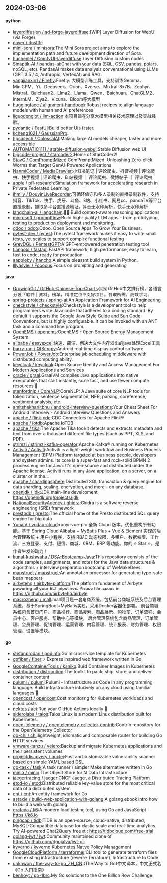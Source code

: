 ## 2024-03-06

#### python
* [layerdiffusion / sd-forge-layerdiffuse](https://github.com/layerdiffusion/sd-forge-layerdiffuse):[WIP] Layer Diffusion for WebUI (via Forge)
* [naver / dust3r](https://github.com/naver/dust3r):
* [mini-sora / minisora](https://github.com/mini-sora/minisora):The Mini Sora project aims to explore the implementation path and future development direction of Sora.
* [huchenlei / ComfyUI-layerdiffuse](https://github.com/huchenlei/ComfyUI-layerdiffuse):Layer Diffusion custom nodes
* [Sinaptik-AI / pandas-ai](https://github.com/Sinaptik-AI/pandas-ai):Chat with your data (SQL, CSV, pandas, polars, noSQL, etc). PandasAI makes data analysis conversational using LLMs (GPT 3.5 / 4, Anthropic, VertexAI) and RAG.
* [yangjianxin1 / Firefly](https://github.com/yangjianxin1/Firefly):Firefly: 大模型训练工具，支持训练Gemma、MiniCPM、Yi、Deepseek、Orion、Xverse、Mixtral-8x7B、Zephyr、Mistral、Baichuan2、Llma2、Llama、Qwen、Baichuan、ChatGLM2、InternLM、Ziya2、Vicuna、Bloom等大模型
* [huggingface / alignment-handbook](https://github.com/huggingface/alignment-handbook):Robust recipes to align language models with human and AI preferences
* [liguodongiot / llm-action](https://github.com/liguodongiot/llm-action):本项目旨在分享大模型相关技术原理以及实战经验。
* [pydantic / FastUI](https://github.com/pydantic/FastUI):Build better UIs faster.
* [kcheng1021 / GaussianPro](https://github.com/kcheng1021/GaussianPro):
* [hpcaitech / ColossalAI](https://github.com/hpcaitech/ColossalAI):Making large AI models cheaper, faster and more accessible
* [AUTOMATIC1111 / stable-diffusion-webui](https://github.com/AUTOMATIC1111/stable-diffusion-webui):Stable Diffusion web UI
* [bigcode-project / starcoder2](https://github.com/bigcode-project/starcoder2):Home of StarCoder2!
* [StavC / ComPromptMized](https://github.com/StavC/ComPromptMized):ComPromptMized: Unleashing Zero-click Worms that Target GenAI-Powered Applications
* [NanmiCoder / MediaCrawler](https://github.com/NanmiCoder/MediaCrawler):小红书笔记 | 评论爬虫、抖音视频 | 评论爬虫、快手视频 | 评论爬虫、B 站视频 ｜ 评论爬虫、微博帖子 ｜ 评论爬虫
* [apple / pfl-research](https://github.com/apple/pfl-research):Simulation framework for accelerating research in Private Federated Learning
* [ihmily / DouyinLiveRecorder](https://github.com/ihmily/DouyinLiveRecorder):可循环值守和多人录制的直播录制软件，支持抖音、TikTok、快手、虎牙、斗鱼、B站、小红书、网易cc、pandaTV等平台直播录制，抓取多平台直播源地址，抖音无水印解析，快手无水印解析
* [langchain-ai / langchain](https://github.com/langchain-ai/langchain):🦜🔗 Build context-aware reasoning applications
* [microsoft / promptflow](https://github.com/microsoft/promptflow):Build high-quality LLM apps - from prototyping, testing to production deployment and monitoring.
* [odoo / odoo](https://github.com/odoo/odoo):Odoo. Open Source Apps To Grow Your Business.
* [pytest-dev / pytest](https://github.com/pytest-dev/pytest):The pytest framework makes it easy to write small tests, yet scales to support complex functional testing
* [GreyDGL / PentestGPT](https://github.com/GreyDGL/PentestGPT):A GPT-empowered penetration testing tool
* [tiangolo / fastapi](https://github.com/tiangolo/fastapi):FastAPI framework, high performance, easy to learn, fast to code, ready for production
* [aappleby / hancho](https://github.com/aappleby/hancho):A simple pleasant build system in Python.
* [lllyasviel / Fooocus](https://github.com/lllyasviel/Fooocus):Focus on prompting and generating

#### java
* [GrowingGit / GitHub-Chinese-Top-Charts](https://github.com/GrowingGit/GitHub-Chinese-Top-Charts):🇨🇳 GitHub中文排行榜，各语言分设「软件 | 资料」榜单，精准定位中文好项目。各取所需，高效学习。
* [spring-projects / spring-ai](https://github.com/spring-projects/spring-ai):An Application Framework for AI Engineering
* [checkstyle / checkstyle](https://github.com/checkstyle/checkstyle):Checkstyle is a development tool to help programmers write Java code that adheres to a coding standard. By default it supports the Google Java Style Guide and Sun Code Conventions, but is highly configurable. It can be invoked with an ANT task and a command line program.
* [OpenEMS / openems](https://github.com/OpenEMS/openems):OpenEMS - Open Source Energy Management System
* [alibaba / easyexcel](https://github.com/alibaba/easyexcel):快速、简洁、解决大文件内存溢出的java处理Excel工具
* [barry-ran / QtScrcpy](https://github.com/barry-ran/QtScrcpy):Android real-time display control software
* [PowerJob / PowerJob](https://github.com/PowerJob/PowerJob):Enterprise job scheduling middleware with distributed computing ability.
* [keycloak / keycloak](https://github.com/keycloak/keycloak):Open Source Identity and Access Management For Modern Applications and Services
* [oracle / graal](https://github.com/oracle/graal):GraalVM compiles Java applications into native executables that start instantly, scale fast, and use fewer compute resources 🚀
* [stanfordnlp / CoreNLP](https://github.com/stanfordnlp/CoreNLP):CoreNLP: A Java suite of core NLP tools for tokenization, sentence segmentation, NER, parsing, coreference, sentiment analysis, etc.
* [amitshekhariitbhu / android-interview-questions](https://github.com/amitshekhariitbhu/android-interview-questions):Your Cheat Sheet For Android Interview - Android Interview Questions and Answers
* [apache / flink-cdc](https://github.com/apache/flink-cdc):CDC Connectors for Apache Flink®
* [apache / iotdb](https://github.com/apache/iotdb):Apache IoTDB
* [apache / tika](https://github.com/apache/tika):The Apache Tika toolkit detects and extracts metadata and text from over a thousand different file types (such as PPT, XLS, and PDF).
* [strimzi / strimzi-kafka-operator](https://github.com/strimzi/strimzi-kafka-operator):Apache Kafka® running on Kubernetes
* [Activiti / Activiti](https://github.com/Activiti/Activiti):Activiti is a light-weight workflow and Business Process Management (BPM) Platform targeted at business people, developers and system admins. Its core is a super-fast and rock-solid BPMN 2 process engine for Java. It's open-source and distributed under the Apache license. Activiti runs in any Java application, on a server, on a cluster or in the…
* [apache / shardingsphere](https://github.com/apache/shardingsphere):Distributed SQL transaction & query engine for data sharding, scaling, encryption, and more - on any database.
* [openjdk / jdk](https://github.com/openjdk/jdk):JDK main-line development https://openjdk.org/projects/jdk
* [NationalSecurityAgency / ghidra](https://github.com/NationalSecurityAgency/ghidra):Ghidra is a software reverse engineering (SRE) framework
* [prestodb / presto](https://github.com/prestodb/presto):The official home of the Presto distributed SQL query engine for big data
* [YunaiV / yudao-cloud](https://github.com/YunaiV/yudao-cloud):ruoyi-vue-pro 全新 Cloud 版本，优化重构所有功能。基于 Spring Cloud Alibaba + MyBatis Plus + Vue & Element 实现的后台管理系统 + 用户小程序，支持 RBAC 动态权限、多租户、数据权限、工作流、三方登录、支付、短信、商城、CRM、ERP 等功能。你的 ⭐️ Star ⭐️，是作者生发的动力！
* [kunal-kushwaha / DSA-Bootcamp-Java](https://github.com/kunal-kushwaha/DSA-Bootcamp-Java):This repository consists of the code samples, assignments, and notes for the Java data structures & algorithms + interview preparation bootcamp of WeMakeDevs.
* [mapstruct / mapstruct](https://github.com/mapstruct/mapstruct):An annotation processor for generating type-safe bean mappers
* [airbytehq / airbyte-platform](https://github.com/airbytehq/airbyte-platform):The platform fundament of Airbyte powering all your ELT pipelines. Please file issues in https://github.com/airbytehq/airbyte
* [macrozheng / mall](https://github.com/macrozheng/mall):mall项目是一套电商系统，包括前台商城系统及后台管理系统，基于SpringBoot+MyBatis实现，采用Docker容器化部署。 前台商城系统包含首页门户、商品推荐、商品搜索、商品展示、购物车、订单流程、会员中心、客户服务、帮助中心等模块。 后台管理系统包含商品管理、订单管理、会员管理、促销管理、运营管理、内容管理、统计报表、财务管理、权限管理、设置等模块。

#### go
* [stefanprodan / podinfo](https://github.com/stefanprodan/podinfo):Go microservice template for Kubernetes
* [gofiber / fiber](https://github.com/gofiber/fiber):⚡️ Express inspired web framework written in Go
* [GoogleContainerTools / kaniko](https://github.com/GoogleContainerTools/kaniko):Build Container Images In Kubernetes
* [distribution / distribution](https://github.com/distribution/distribution):The toolkit to pack, ship, store, and deliver container content
* [pulumi / pulumi](https://github.com/pulumi/pulumi):Pulumi - Infrastructure as Code in any programming language. Build infrastructure intuitively on any cloud using familiar languages 🚀
* [opencost / opencost](https://github.com/opencost/opencost):Cost monitoring for Kubernetes workloads and cloud costs
* [nektos / act](https://github.com/nektos/act):Run your GitHub Actions locally 🚀
* [siderolabs / talos](https://github.com/siderolabs/talos):Talos Linux is a modern Linux distribution built for Kubernetes.
* [open-telemetry / opentelemetry-collector-contrib](https://github.com/open-telemetry/opentelemetry-collector-contrib):Contrib repository for the OpenTelemetry Collector
* [go-chi / chi](https://github.com/go-chi/chi):lightweight, idiomatic and composable router for building Go HTTP services
* [vmware-tanzu / velero](https://github.com/vmware-tanzu/velero):Backup and migrate Kubernetes applications and their persistent volumes
* [projectdiscovery / nuclei](https://github.com/projectdiscovery/nuclei):Fast and customizable vulnerability scanner based on simple YAML based DSL.
* [go-task / task](https://github.com/go-task/task):A task runner / simpler Make alternative written in Go
* [minio / minio](https://github.com/minio/minio):The Object Store for AI Data Infrastructure
* [jaegertracing / jaeger](https://github.com/jaegertracing/jaeger):CNCF Jaeger, a Distributed Tracing Platform
* [etcd-io / etcd](https://github.com/etcd-io/etcd):Distributed reliable key-value store for the most critical data of a distributed system
* [ent / ent](https://github.com/ent/ent):An entity framework for Go
* [astaxie / build-web-application-with-golang](https://github.com/astaxie/build-web-application-with-golang):A golang ebook intro how to build a web with golang
* [grafana / k6](https://github.com/grafana/k6):A modern load testing tool, using Go and JavaScript - https://k6.io
* [pingcap / tidb](https://github.com/pingcap/tidb):TiDB is an open-source, cloud-native, distributed, MySQL-Compatible database for elastic scale and real-time analytics. Try AI-powered Chat2Query free at : https://tidbcloud.com/free-trial
* [golang-jwt / jwt](https://github.com/golang-jwt/jwt):Community maintained clone of https://github.com/dgrijalva/jwt-go
* [kyverno / kyverno](https://github.com/kyverno/kyverno):Kubernetes Native Policy Management
* [GoogleCloudPlatform / terraformer](https://github.com/GoogleCloudPlatform/terraformer):CLI tool to generate terraform files from existing infrastructure (reverse Terraform). Infrastructure to Code
* [unknwon / the-way-to-go_ZH_CN](https://github.com/unknwon/the-way-to-go_ZH_CN):《The Way to Go》中文译本，中文正式名《Go 入门指南》
* [benhoyt / go-1brc](https://github.com/benhoyt/go-1brc):My Go solutions to the One Billion Row Challenge
